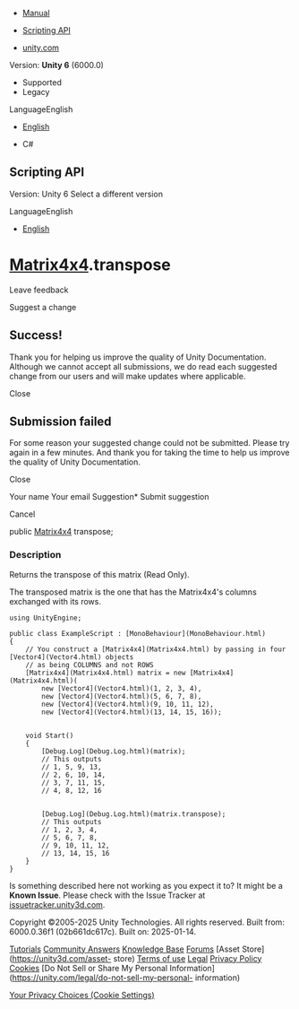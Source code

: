 [ ]()

  * [Manual](../Manual/index.html)
  * [Scripting API](../ScriptReference/index.html)

  * [unity.com](https://unity.com/)

Version: **Unity 6** (6000.0)

  * Supported
  * Legacy

LanguageEnglish

  * [English]()

  * C#

[ ](https://docs.unity3d.com)

## Scripting API

Version: Unity 6 Select a different version

LanguageEnglish

  * [English]()

#  [Matrix4x4](Matrix4x4.html).transpose

Leave feedback

Suggest a change

## Success!

Thank you for helping us improve the quality of Unity Documentation. Although
we cannot accept all submissions, we do read each suggested change from our
users and will make updates where applicable.

Close

## Submission failed

For some reason your suggested change could not be submitted. Please <a>try
again</a> in a few minutes. And thank you for taking the time to help us
improve the quality of Unity Documentation.

Close

Your name Your email Suggestion* Submit suggestion

Cancel

[ ]()

public [Matrix4x4](Matrix4x4.html) transpose;

### Description

Returns the transpose of this matrix (Read Only).

The transposed matrix is the one that has the Matrix4x4's columns exchanged
with its rows.

    
    
    using UnityEngine;  
      
    public class ExampleScript : [MonoBehaviour](MonoBehaviour.html)
    {
        // You construct a [Matrix4x4](Matrix4x4.html) by passing in four [Vector4](Vector4.html) objects
        // as being COLUMNS and not ROWS
        [Matrix4x4](Matrix4x4.html) matrix = new [Matrix4x4](Matrix4x4.html)(
            new [Vector4](Vector4.html)(1, 2, 3, 4),
            new [Vector4](Vector4.html)(5, 6, 7, 8),
            new [Vector4](Vector4.html)(9, 10, 11, 12),
            new [Vector4](Vector4.html)(13, 14, 15, 16));  
      
    
        void Start()
        {
            [Debug.Log](Debug.Log.html)(matrix);
            // This outputs
            // 1, 5, 9, 13,
            // 2, 6, 10, 14,
            // 3, 7, 11, 15,
            // 4, 8, 12, 16  
      
    
            [Debug.Log](Debug.Log.html)(matrix.transpose);
            // This outputs
            // 1, 2, 3, 4,
            // 5, 6, 7, 8,
            // 9, 10, 11, 12,
            // 13, 14, 15, 16
        }
    }
    

Is something described here not working as you expect it to? It might be a
**Known Issue**. Please check with the Issue Tracker at
[issuetracker.unity3d.com](https://issuetracker.unity3d.com).

Copyright ©2005-2025 Unity Technologies. All rights reserved. Built from:
6000.0.36f1 (02b661dc617c). Built on: 2025-01-14.

[Tutorials](https://unity3d.com/learn) [Community
Answers](https://answers.unity3d.com) [Knowledge
Base](https://support.unity3d.com/hc/en-us)
[Forums](https://forum.unity3d.com) [Asset Store](https://unity3d.com/asset-
store) [Terms of use](https://docs.unity3d.com/Manual/TermsOfUse.html)
[Legal](https://unity.com/legal) [Privacy
Policy](https://unity.com/legal/privacy-policy)
[Cookies](https://unity.com/legal/cookie-policy) [Do Not Sell or Share My
Personal Information](https://unity.com/legal/do-not-sell-my-personal-
information)

[Your Privacy Choices (Cookie Settings)](javascript:void\(0\);)

